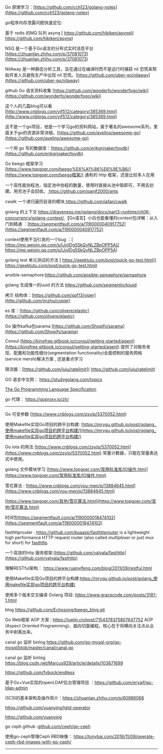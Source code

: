 
Go 原理学习：[https://github.com/cch123/golang-notes](https://github.com/cch123/golang-notes)

go程序内存泄露问题快速定位: 

基于 redis 的MQ 队列 asynq [ https://github.com/hibiken/asynq]( https://github.com/hibiken/asynq)

NSQ 是一个基于Go语言的分布式实时消息平台 [https://zhuanlan.zhihu.com/p/37081073](https://zhuanlan.zhihu.com/p/37081073)

NilAway 是一种静态分析工具，旨在通过在编译时而不是运行时捕获 nil 恐慌来帮助开发人员避免生产中出现 nil 恐慌。[https://github.com/uber-go/nilaway](https://github.com/uber-go/nilaway)

github Go 语言资料收集 [https://github.com/wonderfo/wonderfogo/wiki](https://github.com/wonderfo/wonderfogo/wiki)

这个人的几篇blog可以看 [http://www.cnblogs.com/yjf512/category/385369.html](http://www.cnblogs.com/yjf512/category/385369.html)

这不是一个go项目，他是一个学习go的资料网站，属于著名的awesome系列，里面关于go的资源非常详细。[https://github.com/avelino/awesome-go](https://github.com/avelino/awesome-go)

一个用 go 写的数据库：[https://github.com/erikgrinaker/toydb](https://github.com/erikgrinaker/toydb)

Go beego 框架学习 [https://www.topgoer.com/beego%E6%A1%86%E6%9E%B6/](https://www.topgoer.com/beego框架/) 通有的 http 框架，还是比较多人在用

一个高性能协程池，指定池中协程的数量，使用时直接从池中取即可，不用去创建。用完池子会回收。[ https://github.com/panjf2000/ants ]( https://github.com/panjf2000/ants )

cwalk 一个递归遍历目录的模块[ https://github.com/iafan/cwalk ]( https://github.com/iafan/cwalk )

golang 的上下文 [https://draveness.me/golang/docs/part3-runtime/ch06-concurrency/golang-context/   ](https://draveness.me/golang/docs/part3-runtime/ch06-concurrency/golang-context/) 
【Go语言】小白也能看懂的context包详解：从入门到精通 ：[https://segmentfault.com/a/1190000040917752](https://segmentfault.com/a/1190000040917752)

context使用不当引发的一个bug ：[ https://mp.weixin.qq.com/s/lJxjlDg5SkQyNLZBpOPP5A]( https://mp.weixin.qq.com/s/lJxjlDg5SkQyNLZBpOPP5A)

golang test 单元测试的方法 [ https://geektutu.com/post/quick-go-test.html]( https://geektutu.com/post/quick-go-test.html)

ansible-semaphore:https://github.com/ansible-semaphore/semaphore

golang 生成惟一的uuid 的方法 https://github.com/segmentio/ksuid

拷贝 结构体：[https://github.com/spf13/viper](http://github.com/jinzhu/copier) 

es 库：[https://github.com/olivere/elastic](https://github.com/olivere/elastic)

Go 操作kafka包sarama  [https://github.com/Shopify/sarama](https://github.com/Shopify/sarama)

Consul  [https://kingfree.gitbook.io/consul/getting-started/agent](https://kingfree.gitbook.io/consul/getting-started/agent) 提供了对服务发现、配置和功能性细分(segmentation functionality)全面控制的服务网格(service mersh)解决方案 , 还是重点学习 

限流器：[https://github.com/juju/ratelimit]( https://github.com/juju/ratelimit)

GO 语言中文网： https://studygolang.com/topics

[The Go Programming Language Specification](https://golang.google.cn/ref/spec)

go 代理： https://goproxy.io/zh/

-----

Go 可变参数  [https://www.cnblogs.com/zsy/p/5370052.html)

使用Makefile实现Go项目的跨平台构建: [https://mryqu.github.io/post/golang_使用makefile实现go项目的跨平台构建/](https://mryqu.github.io/post/golang_使用makefile实现go项目的跨平台构建/)

Go  iota 的用法 [https://www.cnblogs.com/zsy/p/5370052.html](https://www.cnblogs.com/zsy/p/5370052.html) 常量计数器，只能在常量表达式中使用。

golang 文件模块学习  [https://www.topgoer.com/常用标准库/IO操作.html](https://www.topgoer.com/常用标准库/IO操作.html)

雪花算法 : [https://www.cnblogs.com/you-men/p/13884645.html](https://www.cnblogs.com/you-men/p/13884645.html)   

[https://www.topgoer.com/其他/雪花算法.html](https://www.topgoer.com/其他/雪花算法.html)

时间包[https://segmentfault.com/a/1190000018474102](https://segmentfault.com/a/1190000018474102)

fasthttprouter : https://github.com/buaazp/fasthttprouter  is a lightweight high performance HTTP request router (also called *multiplexer* or just *mux* for short) for [fasthttp](https://github.com/valyala/fasthttp).

一个高效的http 服务框架:[https://github.com/valyala/fasthttp](https://github.com/valyala/fasthttp)

理解RESTful架构： https://www.ruanyifeng.com/blog/2011/09/restful.html

使用Makefile实现Go项目的跨平台构建:https://mryqu.github.io/post/golang_使用makefile实现go项目的跨平台构建/

使用多个版本交叉编译 Golang 项目: https://www.gracecode.com/posts/3181-1.html

blog https://github.com/Echosong/beego_blog.git

Go Web框架 AOP 方案 : https://juejin.cn/post/7154378375807647752 AOP (Aspect Oriented Programming)，面向切面编程。核心在于将横向关注点从业务中剥离出来。


canal go 监听 binlog https://github.com/go-mysql-org/go-mysql/blob/master/canal/canal.go

canal go 监听 binlog https://blog.csdn.net/Marcus929/article/details/103871699

https://github.com/fvbock/endless

基于Go+Vue实现的openLDAP后台管理项目 ：https://github.com/eryajf/go-ldap-admin

iSCSI的基本架构及操作简介：https://zhuanlan.zhihu.com/p/60986068

https://github.com/yuanying/tgtd-operator

https://github.com/yuanying

go ceph github :[github.com/ceph/go-ceph](http://github.com/ceph/go-ceph)

使用go-ceph管理Ceph RBD映像： https://tonybai.com/2016/11/09/operate-ceph-rbd-images-with-go-ceph/


----

